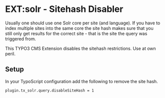 # EXT:solr - Sitehash Disabler

Usually one should use one Solr core per site (and language). If you have to 
index multiple sites into the same core the site hash makes sure that you still
only get results for the correct site - that is the site the query was triggered 
from. 

This TYPO3 CMS Extension disables the sitehash restrictions. Use at own peril.

## Setup

In your TypoScript configuration add the following to remove the site hash. 

```
plugin.tx_solr.query.disableSiteHash = 1
``` 



